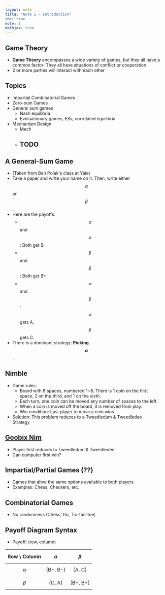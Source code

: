 ```yaml
---
layout: note
title: "Note 1 - Introduction"
toc: true
note: 1
mathjax: true
---
```


## Game Theory
- **Game Theory** encompasses a wide variety of games, but they all have a common factor: They all have situations of conflict or cooperation
- 2 or more parties will interact with each other

## Topics
- Impartial Combinatorial Games
- Zero-sum Games
- General sum games
    - Nash equilibria
    - Evoluationary games, ESs, correlated equilibria
- Mechanism Design
    - Mech
    - ## TODO

## A General-Sum Game
- (Taken from Ben Polak's class at Yale)
- Take a paper and write your name on it. Then, write either $$\alpha$$  or $$\beta$$.
- Here are the payoffs:
    - $$\alpha$$ and $$\alpha$$: Both get B-
    - $$\beta$$ and $$\beta$$: Both get B+
    - $$\alpha$$ and $$\beta$$: $$\alpha$$ gets A, $$\beta$$ gets C.
- There is a dominant strategy: **Picking $$\alpha$$**.

## Nimble
- Game rules:
    - Board with 8 spaces, numbered 1~8. There is 1 coin on the first space, 2 on the third, and 1 on the sixth.
    - Each turn, one coin can be moved any number of spaces to the left.
    - When a coin is moved off the board, it is removed from play.
    - Win condition: Last player to move a coin wins.
- Solution: This problem reduces to a Tweedledum & Tweedledee Strategy

## [Goobix Nim](https://www.goobix.com/games/nim/)
- Player first reduces to Tweedledum & Tweedledee
- Can computer first win?

## Impartial/Partial Games (??)
- Games that ahve the same options available to both players
- Examples: Chess, Checkers, etc.

## Combinatorial Games
- No randomness (Chess, Go, Tic-tac-toe)

## Payoff Diagram Syntax
- Payoff: (row, column)

| Row \ Column | $$\alpha$$ | $$\beta$$ |
| :-:          | :-:        | :-:       |
| $$\alpha$$   | (B-, B-)   | (A, C)    |
| $$\beta$$    | (C, A)     | (B+, B+)  |
